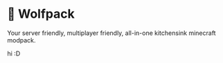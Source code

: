 # 🐺 Wolfpack

Your server friendly, multiplayer friendly, all-in-one kitchensink minecraft modpack.


hi :D